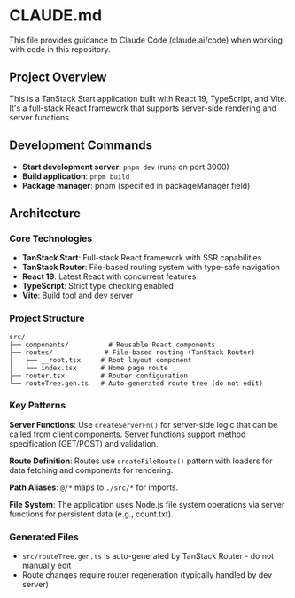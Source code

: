# CLAUDE.md

This file provides guidance to Claude Code (claude.ai/code) when working with code in this repository.

## Project Overview

This is a TanStack Start application built with React 19, TypeScript, and Vite. It's a full-stack React framework that supports server-side rendering and server functions.

## Development Commands

- **Start development server**: `pnpm dev` (runs on port 3000)
- **Build application**: `pnpm build`
- **Package manager**: pnpm (specified in packageManager field)

## Architecture

### Core Technologies
- **TanStack Start**: Full-stack React framework with SSR capabilities
- **TanStack Router**: File-based routing system with type-safe navigation
- **React 19**: Latest React with concurrent features
- **TypeScript**: Strict type checking enabled
- **Vite**: Build tool and dev server

### Project Structure
```
src/
├── components/          # Reusable React components
├── routes/             # File-based routing (TanStack Router)
│   ├── __root.tsx     # Root layout component
│   └── index.tsx      # Home page route
├── router.tsx         # Router configuration
└── routeTree.gen.ts   # Auto-generated route tree (do not edit)
```

### Key Patterns

**Server Functions**: Use `createServerFn()` for server-side logic that can be called from client components. Server functions support method specification (GET/POST) and validation.

**Route Definition**: Routes use `createFileRoute()` pattern with loaders for data fetching and components for rendering.

**Path Aliases**: `@/*` maps to `./src/*` for imports.

**File System**: The application uses Node.js file system operations via server functions for persistent data (e.g., count.txt).

### Generated Files
- `src/routeTree.gen.ts` is auto-generated by TanStack Router - do not manually edit
- Route changes require router regeneration (typically handled by dev server)
